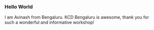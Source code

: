 ### Hello World

I am Avinash from Bengaluru. KCD Bengaluru is awesome, thank you for such a wonderful and informative workshop!
